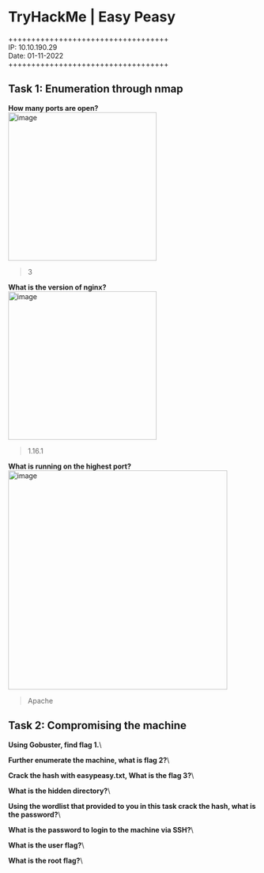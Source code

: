 # TryHackMe | Easy Peasy

+++++++++++++++++++++++++++++++++++\
IP: 10.10.190.29\
Date: 01-11-2022\
+++++++++++++++++++++++++++++++++++

## Task 1: Enumeration through nmap
  
**How many ports are open?**\
<img width="300" alt="image" src="https://user-images.githubusercontent.com/115549820/199221147-536ec83c-ee29-4a37-bc78-04bd9fca35e4.png">
> 3

**What is the version of nginx?**\
<img width="300" alt="image" src="https://user-images.githubusercontent.com/115549820/199221380-e9d8425c-e4f8-4f5a-a0a9-f136265938d8.png">
> 1.16.1
  
**What is running on the highest port?**\
<img width="443" alt="image" src="https://user-images.githubusercontent.com/115549820/199221482-644b5923-a3c7-4bcd-8a43-d83498234407.png">
> Apache

## Task 2: Compromising the machine

**Using Gobuster, find flag 1.**\

**Further enumerate the machine, what is flag 2?**\

**Crack the hash with easypeasy.txt, What is the flag 3?**\

**What is the hidden directory?**\

**Using the wordlist that provided to you in this task crack the hash, what is the password?**\

**What is the password to login to the machine via SSH?**\

**What is the user flag?**\

**What is the root flag?**\
